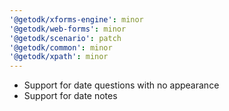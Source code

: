 ```yaml
---
'@getodk/xforms-engine': minor
'@getodk/web-forms': minor
'@getodk/scenario': patch
'@getodk/common': minor
'@getodk/xpath': minor
---
```


- Support for date questions with no appearance
- Support for date notes
